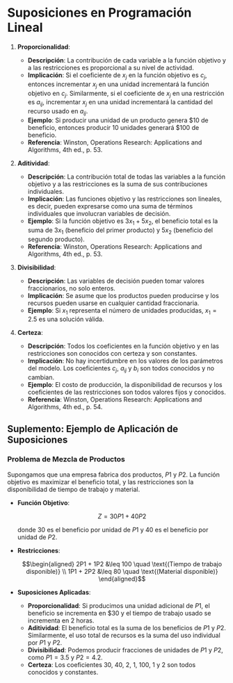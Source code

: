 # Suposiciones en Programación Lineal

1. **Proporcionalidad**:
    
    * **Descripción**: La contribución de cada variable a la función objetivo y a las restricciones es proporcional a su nivel de actividad.
    * **Implicación**: Si el coeficiente de $x_j$ en la función objetivo es $c_j$, entonces incrementar $x_j$ en una unidad incrementará la función objetivo en $c_j$. Similarmente, si el coeficiente de $x_j$ en una restricción es $a_{ij}$, incrementar $x_j$ en una unidad incrementará la cantidad del recurso usado en $a_{ij}$.
    * **Ejemplo**: Si producir una unidad de un producto genera $10 de beneficio, entonces producir 10 unidades generará $100 de beneficio.
    * **Referencia**: Winston, Operations Research: Applications and Algorithms, 4th ed., p. 53.
2. **Aditividad**:
    
    * **Descripción**: La contribución total de todas las variables a la función objetivo y a las restricciones es la suma de sus contribuciones individuales.
    * **Implicación**: Las funciones objetivo y las restricciones son lineales, es decir, pueden expresarse como una suma de términos individuales que involucran variables de decisión.
    * **Ejemplo**: Si la función objetivo es $3x_1 + 5x_2$, el beneficio total es la suma de $3x_1$ (beneficio del primer producto) y $5x_2$ (beneficio del segundo producto).
    * **Referencia**: Winston, Operations Research: Applications and Algorithms, 4th ed., p. 53.

3. **Divisibilidad**:
    
    * **Descripción**: Las variables de decisión pueden tomar valores fraccionarios, no solo enteros.
    * **Implicación**: Se asume que los productos pueden producirse y los recursos pueden usarse en cualquier cantidad fraccionaria.
    * **Ejemplo**: Si $x_1$ representa el número de unidades producidas, $x_1 = 2.5$ es una solución válida.

4. **Certeza**:
    
    * **Descripción**: Todos los coeficientes en la función objetivo y en las restricciones son conocidos con certeza y son constantes.
    * **Implicación**: No hay incertidumbre en los valores de los parámetros del modelo. Los coeficientes $c_j$, $a_{ij}$ y $b_i$ son todos conocidos y no cambian.
    * **Ejemplo**: El costo de producción, la disponibilidad de recursos y los coeficientes de las restricciones son todos valores fijos y conocidos.
    * **Referencia**: Winston, Operations Research: Applications and Algorithms, 4th ed., p. 54.

## Suplemento: Ejemplo de Aplicación de Suposiciones

### Problema de Mezcla de Productos

Supongamos que una empresa fabrica dos productos, $P1$ y $P2$. La función objetivo es maximizar el beneficio total, y las restricciones son la disponibilidad de tiempo de trabajo y material.

* **Función Objetivo**:
    
    $$Z = 30P1 + 40P2$$
    
    donde $30$ es el beneficio por unidad de $P1$ y $40$ es el beneficio por unidad de $P2$.
    
* **Restricciones**:
    
    $$\begin{aligned}  
    2P1 + 1P2 &\leq 100 \quad \text{(Tiempo de trabajo disponible)} \\  
    1P1 + 2P2 &\leq 80 \quad \text{(Material disponible)}  
    \end{aligned}$$
* **Suposiciones Aplicadas**:
    
    * **Proporcionalidad**: Si producimos una unidad adicional de $P1$, el beneficio se incrementa en $30 y el tiempo de trabajo usado se incrementa en 2 horas.
    * **Aditividad**: El beneficio total es la suma de los beneficios de $P1$ y $P2$. Similarmente, el uso total de recursos es la suma del uso individual por $P1$ y $P2$.
    * **Divisibilidad**: Podemos producir fracciones de unidades de $P1$ y $P2$, como $P1 = 3.5$ y $P2 = 4.2$.
    * **Certeza**: Los coeficientes $30$, $40$, $2$, $1$, $100$, $1$ y $2$ son todos conocidos y constantes.